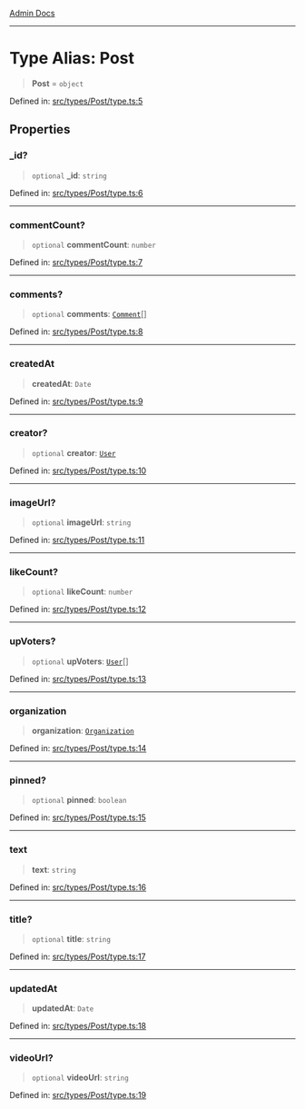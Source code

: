 [Admin Docs](/)

***

# Type Alias: Post

> **Post** = `object`

Defined in: [src/types/Post/type.ts:5](https://github.com/PalisadoesFoundation/talawa-admin/blob/main/src/types/Post/type.ts#L5)

## Properties

### \_id?

> `optional` **\_id**: `string`

Defined in: [src/types/Post/type.ts:6](https://github.com/PalisadoesFoundation/talawa-admin/blob/main/src/types/Post/type.ts#L6)

***

### commentCount?

> `optional` **commentCount**: `number`

Defined in: [src/types/Post/type.ts:7](https://github.com/PalisadoesFoundation/talawa-admin/blob/main/src/types/Post/type.ts#L7)

***

### comments?

> `optional` **comments**: [`Comment`](../../../Comment/type/type-aliases/Comment.md)[]

Defined in: [src/types/Post/type.ts:8](https://github.com/PalisadoesFoundation/talawa-admin/blob/main/src/types/Post/type.ts#L8)

***

### createdAt

> **createdAt**: `Date`

Defined in: [src/types/Post/type.ts:9](https://github.com/PalisadoesFoundation/talawa-admin/blob/main/src/types/Post/type.ts#L9)

***

### creator?

> `optional` **creator**: [`User`](../../../User/type/type-aliases/User.md)

Defined in: [src/types/Post/type.ts:10](https://github.com/PalisadoesFoundation/talawa-admin/blob/main/src/types/Post/type.ts#L10)

***

### imageUrl?

> `optional` **imageUrl**: `string`

Defined in: [src/types/Post/type.ts:11](https://github.com/PalisadoesFoundation/talawa-admin/blob/main/src/types/Post/type.ts#L11)

***

### likeCount?

> `optional` **likeCount**: `number`

Defined in: [src/types/Post/type.ts:12](https://github.com/PalisadoesFoundation/talawa-admin/blob/main/src/types/Post/type.ts#L12)

***

### upVoters?

> `optional` **upVoters**: [`User`](../../../User/type/type-aliases/User.md)[]

Defined in: [src/types/Post/type.ts:13](https://github.com/PalisadoesFoundation/talawa-admin/blob/main/src/types/Post/type.ts#L13)

***

### organization

> **organization**: [`Organization`](../../../Organization/type/type-aliases/Organization.md)

Defined in: [src/types/Post/type.ts:14](https://github.com/PalisadoesFoundation/talawa-admin/blob/main/src/types/Post/type.ts#L14)

***

### pinned?

> `optional` **pinned**: `boolean`

Defined in: [src/types/Post/type.ts:15](https://github.com/PalisadoesFoundation/talawa-admin/blob/main/src/types/Post/type.ts#L15)

***

### text

> **text**: `string`

Defined in: [src/types/Post/type.ts:16](https://github.com/PalisadoesFoundation/talawa-admin/blob/main/src/types/Post/type.ts#L16)

***

### title?

> `optional` **title**: `string`

Defined in: [src/types/Post/type.ts:17](https://github.com/PalisadoesFoundation/talawa-admin/blob/main/src/types/Post/type.ts#L17)

***

### updatedAt

> **updatedAt**: `Date`

Defined in: [src/types/Post/type.ts:18](https://github.com/PalisadoesFoundation/talawa-admin/blob/main/src/types/Post/type.ts#L18)

***

### videoUrl?

> `optional` **videoUrl**: `string`

Defined in: [src/types/Post/type.ts:19](https://github.com/PalisadoesFoundation/talawa-admin/blob/main/src/types/Post/type.ts#L19)
